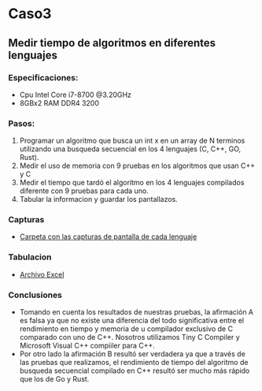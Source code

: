 # Caso3
## Medir tiempo de algoritmos en diferentes lenguajes

### Especificaciones:
  - Cpu Intel Core i7-8700 @3.20GHz
  - 8GBx2 RAM DDR4 3200

### Pasos:
  1. Programar un algoritmo que busca un int x en un array de N terminos utilizando una busqueda secuencial en los 4 lenguajes (C, C++, GO, Rust).
  2. Medir el uso de memoria con 9 pruebas en los algoritmos que usan C++ y C
  3. Medir el tiempo que tardó el algoritmo en los 4 lenguajes compilados diferente con 9 pruebas para cada uno.
  4. Tabular la informacion y guardar los pantallazos.

### Capturas
 - [Carpeta con las capturas de pantalla de cada lenguaje](./Capturas)

### Tabulacion
  - [Archivo Excel](./Tiempos&MemoriaFINAL.xlsx)

### Conclusiones
- Tomando en cuenta los resultados de nuestras pruebas, la afirmación A es falsa ya que no existe una diferencia del todo significativa entre el rendimiento en tiempo y memoria de u compilador exclusivo de C comparado con uno de C++. Nosotros utilizamos Tiny C Compiler y Microsoft Visual C++ compiiler para C++.
- Por otro lado la afirmación B resultó ser verdadera ya que a través de las pruebas que realizamos, el rendimiento de tiempo del algoritmo de busqueda secuencial compilado en C++ resultó ser mucho más rápido que los de Go y Rust.
